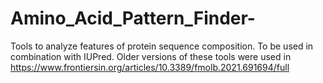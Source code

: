 # Amino_Acid_Pattern_Finder-
Tools to analyze features of protein sequence composition. To be used in combination with IUPred. Older versions of these tools were used in https://www.frontiersin.org/articles/10.3389/fmolb.2021.691694/full
